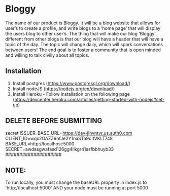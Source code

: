 # Bloggy
The name of our product is Bloggy. It will be a blog website that allows 
for user’s to create a profile, and write blogs to a ‘home page’ that 
will display the users blog to other user’s. The thing that will make our 
blog ‘Bloggy’ different from other blogs is that our blog will have a header that will have a topic of the day. The topic will change daily, 
which will spark conversations between users! The end goal is to foster a 
community that is open minded and willing to talk civilly about all 
topics.  

## Installation
1. Install postgres (https://www.postgresql.org/download/)
2. Install nodeJS (https://nodejs.org/en/download/)
3. Install Heroku - Follow installation on the following page (https://devcenter.heroku.com/articles/getting-started-with-nodejs#set-up)


## DELETE BEFORE SUBMITTING
secret
ISSUER_BASE_URL=https://dev-jihvntvr.us.auth0.com
CLIENT_ID=wqx2OAZZ9hfJe2Y1naSTa9oItVKLT748
BASE_URL=http://localhost:5000
SECRET=awdasgwafasd126gg4llkgr41ssfbbhuyb33
####################

## NOTE:
To run locally, you must change the baseURL property in index.js to 'http://localhost:5000'
AND your node must be running at port 5000